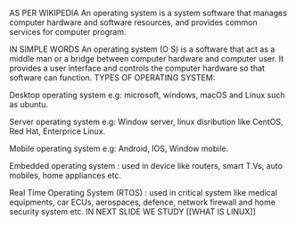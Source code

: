 AS PER WIKIPEDIA
An operating system is a system software that manages computer hardware and software resources, and provides common services for computer program.

IN SIMPLE WORDS
An operating system (O S) is a software that act as a middle man or a bridge between computer hardware and computer user. It provides a user interface and controls the computer hardware so that software can function.
TYPES OF OPERATING SYSTEM:

Desktop operating system e.g: microsoft, windows, macOS and Linux such as ubuntu.

Server operating system e.g: Window server, linux disribution like CentOS, Red Hat, Enterprice Linux.

Mobile operating system e.g: Android, IOS, Window mobile.

Embedded operating system : used in device like routers, smart T.Vs, auto mobiles, home appliances etc.

Real Time Operating System (RTOS) : used in critical system like medical equipments, car ECUs, aerospaces, defence, network firewall and home security system etc.
IN NEXT SLIDE WE STUDY [[WHAT IS LINUX]]
